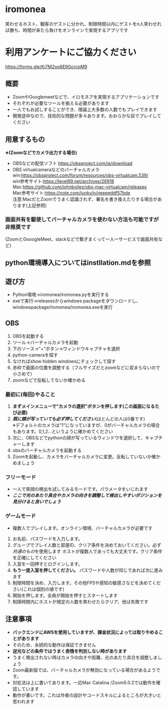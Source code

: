 # iromonea
笑わせるホスト、観客のゲストに分かれ、制限時間以内にゲストをn人笑わせれば勝ち、時間が来たら負けをオンラインで実現するアプリです

# 利用アンケートにご協力ください  
https://forms.gle/Ki7M2oo6E9GcrcpM9

## 概要
- ZoomやGooglemeetなどで、イロモネアを実現するアプリケーションです
- それぞれが必要なツールを揃える必要があります
- 一人でもお試しすることができ、理論上大多数の人数でもプレイできます
- 開発途中なので、技術的な問題が多々あります。おおらかな目でプレイしてください

## 用意するもの
**※(Zoomなどでカメラ出力する場合)** 
- OBSなどの配信ソフト
https://obsproject.com/ja/download  
- OBS virtualcameraなどのバーチャルカメラ  
win:https://obsproject.com/forum/resources/obs-virtualcam.539/  
win参考サイト:https://level69.net/archives/26918  
Mac:https://github.com/johnboiles/obs-mac-virtualcam/releases  
Mac参考サイト:https://note.com/junky/n/neeeeddf57bde  
注意:MacだとZoomでうまく認識されず、署名を書き換えたりする場合があります(上記参照)

### 画面共有を駆使してバーチャルカメラを使わない方法も可能ですが非推奨です  
(ZoomとGooogleMeet、slackなどで繋ぎまくって一人一サービスで画面共有など)　　

## python環境導入についてはinstllation.mdを参照  

## 遊び方
- Python環境→iromonea/iromonea.pyを実行する
- exeで実行→releasesからwindows packageをダウンロードし、windowspackage/iromonea/iromonea.exeを実行

## OBS
1. OBSを起動する  
2. ツール→バーチャルカメラを起動   
3. 下のソース→"+"ボタン→ウィンドウキャプチャを選択  
4. python-cameraを探す  
5. なければshow hidden windowsにチェックして探す  
6. 赤枠で画面の位置を調整する（フルサイズだとzoomなどに収まらないので小さめで）
7. zoomなどで反転してないか確かめる

  
### 最初に(毎回)やること
1. **まずメインメニューで"カメラの選択"ボタンを押します(この画面になるたび必要)**
2. ***既に顔が写っていても必ず押してください***(ほとんどの人は0番です)  
※デフォルトのカメラは"1"になっていますが、0がバーチャルカメラの場合もあります。0,1,2...というように確かめてください
3. 次に、OBSなどでpythonの顔が写っているウィンドウを選択して、キャプチャーします
4. obsのバーチャルカメラを起動する
4. Zoomを起動し、カメラをバーチャルカメラに変更。反転していないか確かめましょう

### フリーモード
- 一人で笑顔の検出を試してみるモードです。パラメータをいじれます
- ***ここで光のあたり具合やカメラの向きを調整して検出しやすいポジションを見分けると良いでしょう***
### ゲームモード
- 複数人でプレイします。オンライン環境、バーチャルカメラが必要です
1. お名前、パスワードを入力します。
2. グループでプレイ人数と部屋ID、クリア条件を決めておいてください。必ず*共通のもの*を使用します
ホストが複数人であっても大丈夫です。クリア条件を正確にしてください
3. 入室を一回押すとログインします。
4. **もう一度入室を押してください。** パスワードや人数が同じであれば次に進みます
5. 制限時間を決め、入力します。その他FPSや感知の敏感さなどを決めてください(これは個別の値です)
6. 開始を押します。全員が開始を押すとスタートします
7. 制限時間内にホストが規定の人数を笑わせたらクリア、他は失敗です

## 注意事項
- **バックエンドにAWSを使用していますが、課金状況によっては取りやめることがあります**
- そのため、永続的な動作は保証できません
- **逆光などの条件ではうまく表情を判別しない時があります**
- うまく検出されない時はカメラの向きや距離、光のあたり具合を調整しましょう
- Zoom最新版では、バーチャルカメラが無効になっている場合があるようです。
- 対処法は上に書いてあります。一応Mac Catalina /Zoom5.0.2では動作を確認しています
- 動作が重いです。これは作者の設計やコードスキルによるところが大きいと思われます

